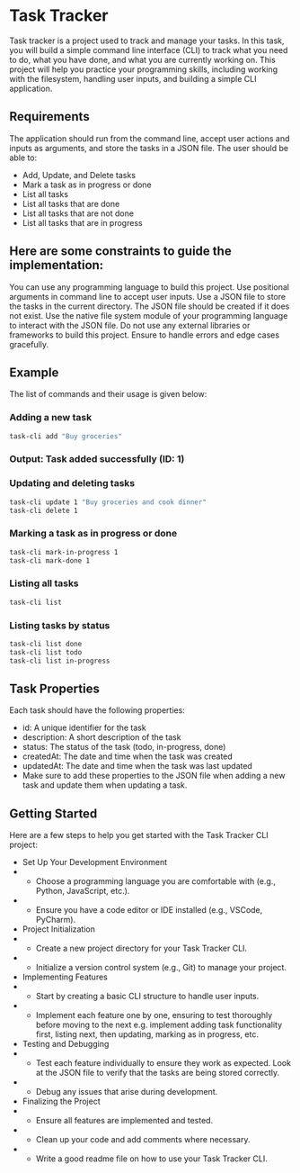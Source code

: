 # Task Tracker
Task tracker is a project used to track and manage your tasks. In this task, you will build a simple command line interface (CLI) to track what you need to do, what you have done, and what you are currently working on. This project will help you practice your programming skills, including working with the filesystem, handling user inputs, and building a simple CLI application.

## Requirements
The application should run from the command line, accept user actions and inputs as arguments, and store the tasks in a JSON file. The user should be able to:

- Add, Update, and Delete tasks
- Mark a task as in progress or done
- List all tasks
- List all tasks that are done
- List all tasks that are not done
- List all tasks that are in progress

## Here are some constraints to guide the implementation:
You can use any programming language to build this project.
Use positional arguments in command line to accept user inputs.
Use a JSON file to store the tasks in the current directory.
The JSON file should be created if it does not exist.
Use the native file system module of your programming language to interact with the JSON file.
Do not use any external libraries or frameworks to build this project.
Ensure to handle errors and edge cases gracefully.

## Example
The list of commands and their usage is given below:

### Adding a new task
```sh
task-cli add "Buy groceries"
```
### Output: Task added successfully (ID: 1)

### Updating and deleting tasks
```sh
task-cli update 1 "Buy groceries and cook dinner"
task-cli delete 1
```

### Marking a task as in progress or done
```sh
task-cli mark-in-progress 1
task-cli mark-done 1
```

### Listing all tasks
```sh
task-cli list
```

### Listing tasks by status
```sh
task-cli list done
task-cli list todo
task-cli list in-progress
```
## Task Properties
Each task should have the following properties:


- id: A unique identifier for the task
- description: A short description of the task
- status: The status of the task (todo, in-progress, done)
- createdAt: The date and time when the task was created
- updatedAt: The date and time when the task was last updated
- Make sure to add these properties to the JSON file when adding a new task and update them when updating a task.

## Getting Started
Here are a few steps to help you get started with the Task Tracker CLI project:

- Set Up Your Development Environment
- - Choose a programming language you are comfortable with (e.g., Python, JavaScript, etc.).
- - Ensure you have a code editor or IDE installed (e.g., VSCode, PyCharm).
- Project Initialization
- - Create a new project directory for your Task Tracker CLI.
- - Initialize a version control system (e.g., Git) to manage your project.
- Implementing Features
- - Start by creating a basic CLI structure to handle user inputs.
- - Implement each feature one by one, ensuring to test thoroughly before moving to the next e.g. implement adding task functionality first, listing next, then updating, marking as in progress, etc.
- Testing and Debugging
- - Test each feature individually to ensure they work as expected. Look at the JSON file to verify that the tasks are being stored correctly.
- - Debug any issues that arise during development.
- Finalizing the Project
- - Ensure all features are implemented and tested.
- - Clean up your code and add comments where necessary.
- - Write a good readme file on how to use your Task Tracker CLI.